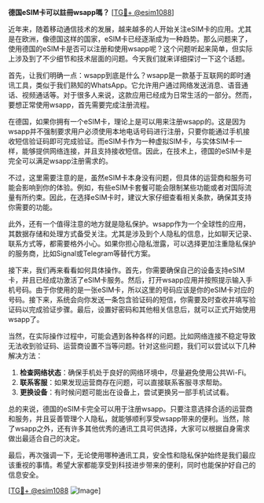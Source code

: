 **德国eSIM卡可以註冊wsapp嗎？** [[TG💪+ @esim1088](https://t.me/s/esim1088)]

近年来，随着移动通信技术的发展，越来越多的人开始关注eSIM卡的应用。尤其是在欧洲，像德国这样的国家，eSIM卡已经逐渐成为一种趋势。那么问题来了，使用德国的eSIM卡是否可以注册和使用wsapp呢？这个问题听起来简单，但实际上涉及到了不少细节和技术层面的问题。今天我们就来详细探讨一下这个话题。

首先，让我们明确一点：wsapp到底是什么？wsapp是一款基于互联网的即时通讯工具，类似于我们熟知的WhatsApp。它允许用户通过网络发送消息、语音通话、视频通话等。对于很多人来说，这款应用已经成为日常生活的一部分。然而，要想正常使用wsapp，首先需要完成注册流程。

在德国，如果你拥有一个eSIM卡，理论上是可以用来注册wsapp的。这是因为wsapp并不强制要求用户必须使用本地电话号码进行注册，只要你能通过手机接收短信验证码即可完成验证。而eSIM卡作为一种虚拟SIM卡，与实体SIM卡一样，能够提供网络连接，并且支持接收短信。因此，在技术上，德国的eSIM卡是完全可以满足wsapp注册需求的。

不过，这里需要注意的是，虽然eSIM卡本身没有问题，但具体的运营商和服务可能会影响到你的体验。例如，有些eSIM卡套餐可能会限制某些功能或者对国际流量有所约束。因此，在选择eSIM卡时，建议大家仔细查看相关条款，确保其支持你需要的功能。

此外，还有一个值得注意的地方就是隐私保护。wsapp作为一个全球性的应用，其数据存储和处理方式备受关注。尤其是涉及到个人隐私的信息，比如聊天记录、联系方式等，都需要格外小心。如果你担心隐私泄露，可以选择更加注重隐私保护的服务商，比如Signal或Telegram等替代方案。

接下来，我们再来看看如何具体操作。首先，你需要确保自己的设备支持eSIM卡，并且已经成功激活了eSIM卡服务。然后，打开wsapp应用并按照提示输入手机号码。由于你使用的是一张eSIM卡，所以这里的号码应该是你的eSIM卡对应的号码。接下来，系统会向你发送一条包含验证码的短信，你需要及时查收并填写验证码以完成验证步骤。最后，设置好密码和其他相关信息后，就可以正式开始使用wsapp了。

当然，在实际操作过程中，可能会遇到各种各样的问题。比如网络连接不稳定导致无法收到验证码、运营商设置不当等问题。针对这些问题，我们可以尝试以下几种解决方法：

1. **检查网络状态**：确保手机处于良好的网络环境中，尽量避免使用公共Wi-Fi。
2. **联系客服**：如果发现运营商存在问题，可以直接联系客服寻求帮助。
3. **更换设备**：有时候问题可能出在设备上，尝试更换另一部手机试试看。

总的来说，德国的eSIM卡完全可以用于注册wsapp。只要注意选择合适的运营商和服务，并且妥善管理个人隐私，就能够顺利享受wsapp带来的便利。当然，除了wsapp之外，还有许多其他优秀的通讯工具可供选择，大家可以根据自身需求做出最适合自己的决定。

最后，再次强调一下，无论使用哪种通讯工具，安全性和隐私保护始终是我们最应该重视的事情。希望大家都能享受到科技进步带来的便利，同时也能保护好自己的信息安全。

[[TG💪+ @esim1088](https://t.me/s/esim1088) ![Image](https://i.postimg.cc/4NQfJmqS/Snipaste-2025-05-13-00-14-12.png)]